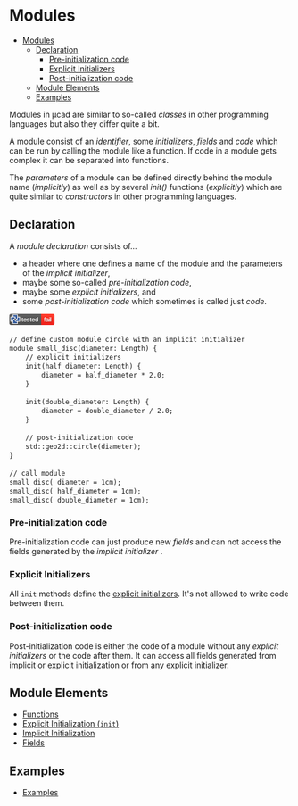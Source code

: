 # Modules

- [Modules](#modules)
  - [Declaration](#declaration)
    - [Pre-initialization code](#pre-initialization-code)
    - [Explicit Initializers](#explicit-initializers)
    - [Post-initialization code](#post-initialization-code)
  - [Module Elements](#module-elements)
  - [Examples](#examples)

Modules in µcad are similar to so-called *classes* in other programming languages
but also they differ quite a bit.

A module consist of an *identifier*, some *initializers*, *fields*  and *code* which can be run by calling the module like a function.
If code in a module gets complex it can be separated into functions.

The *parameters* of a module can be defined directly behind the module name (*implicitly*) as well as by several *init()* functions (*explicitly*) which are quite similar to *constructors* in other programming languages.

## Declaration

A *module declaration* consists of...

- a header where one defines a name of the module and the parameters of the *implicit initializer*,
- maybe some so-called *pre-initialization code*,
- maybe some *explicit initializers*, and
- some *post-initialization code* which sometimes is called just *code*.

[![test](.test/modules_declaration.png)](.test/modules_declaration.log)

```µcad,modules_declaration
// define custom module circle with an implicit initializer
module small_disc(diameter: Length) {
    // explicit initializers 
    init(half_diameter: Length) {
        diameter = half_diameter * 2.0;
    }

    init(double_diameter: Length) {
        diameter = double_diameter / 2.0;
    }

    // post-initialization code
    std::geo2d::circle(diameter);
}

// call module
small_disc( diameter = 1cm);
small_disc( half_diameter = 1cm);
small_disc( double_diameter = 1cm);
```

### Pre-initialization code

Pre-initialization code can just produce new *fields* and can not access the fields generated by the *implicit initializer* .

### Explicit Initializers

All `init` methods define the [explicit initializers](init.md).
It's not allowed to write code between them.

### Post-initialization code

Post-initialization code is either the code of a module without any *explicit initializers* or the code after them.
It can access all fields generated from implicit or explicit initialization or from any explicit initializer.

## Module Elements

- [Functions](functions.md)
- [Explicit Initialization (`init`)](init.md)
- [Implicit Initialization](parameter_list.md)
- [Fields](fields.md)

## Examples

- [Examples](EXAMPLES.md)
